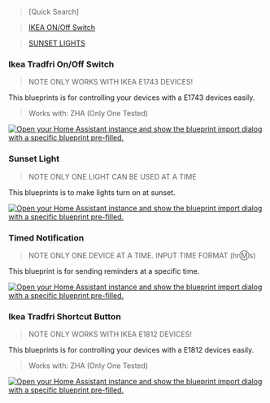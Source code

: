 > [Quick Search]

> [IKEA ON/Off Switch](https://github.com/RSZEE/Home-Assistant-Blueprints/blob/main/IKEA_ON_OFF_BUTTON.yaml)

> [SUNSET LIGHTS](https://github.com/RSZEE/Home-Assistant-Blueprints/blob/main/sunset.yaml)

### Ikea Tradfri On/Off Switch
> NOTE
> ONLY WORKS WITH IKEA E1743 DEVICES!

This blueprints is for controlling your devices with a E1743 devices easily.

> Works with: ZHA (Only One Tested)  

[![Open your Home Assistant instance and show the blueprint import dialog with a specific blueprint pre-filled.](https://my.home-assistant.io/badges/blueprint_import.svg)](https://my.home-assistant.io/redirect/blueprint_import/?blueprint_url=https%3A%2F%2Fgithub.com%2FRSZEE%2FHome-Assistant-Blueprints%2Fblob%2Fmain%2FIKEA_ON_OFF_BUTTON.yaml) 

### Sunset Light
> NOTE
> ONLY ONE LIGHT CAN BE USED AT A TIME

This blueprints is to make lights turn on at sunset.

[![Open your Home Assistant instance and show the blueprint import dialog with a specific blueprint pre-filled.](https://my.home-assistant.io/badges/blueprint_import.svg)](https://my.home-assistant.io/redirect/blueprint_import/?blueprint_url=https%3A%2F%2Fgithub.com%2FRSZEE%2FHome-Assistant-Blueprints%2Fblob%2Fmain%2Fsunset.yaml)

### Timed Notification
> NOTE
> ONLY ONE DEVICE AT A TIME. INPUT TIME FORMAT (hr:m:s)

This blueprint is for sending reminders at a specific time.

[![Open your Home Assistant instance and show the blueprint import dialog with a specific blueprint pre-filled.](https://my.home-assistant.io/badges/blueprint_import.svg)](https://my.home-assistant.io/redirect/blueprint_import/?blueprint_url=https%3A%2F%2Fgithub.com%2FRSZEE%2FHome-Assistant-Blueprints%2Fblob%2Fmain%2Ftimed_notification.yaml)

### Ikea Tradfri Shortcut Button
> NOTE
> ONLY WORKS WITH IKEA E1812 DEVICES!

This blueprints is for controlling your devices with a E1812 devices easily.

> Works with: ZHA (Only One Tested) 

[![Open your Home Assistant instance and show the blueprint import dialog with a specific blueprint pre-filled.](https://my.home-assistant.io/badges/blueprint_import.svg)](https://my.home-assistant.io/redirect/blueprint_import/?blueprint_url=https%3A%2F%2Fgithub.com%2FRSZEE%2FHome-Assistant-Blueprints%2Fblob%2Fmain%2FIKEA_SHORTCUT_BUTTON.yaml)

